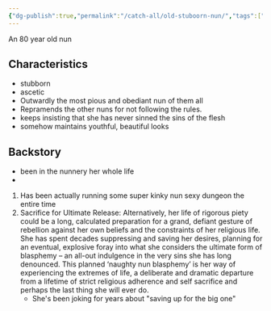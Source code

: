 ```yaml
---
{"dg-publish":true,"permalink":"/catch-all/old-stuboorn-nun/","tags":["character","story","Nunsploitation"],"updated":"2023-11-30T14:11:10.426-07:00"}
---
```


An 80 year old nun 
## Characteristics
- stubborn
- ascetic 
- Outwardly the most pious and obediant nun of them all
- Repramends the other nuns for not following the rules.  
- keeps insisting that she has never sinned the sins of the flesh
- somehow maintains youthful, beautiful looks

## Backstory
- been in the nunnery her whole life
- 
1. Has been actually running some super kinky nun sexy dungeon the entire time
2.  Sacrifice for Ultimate Release: Alternatively, her life of rigorous piety could be a long, calculated preparation for a grand, defiant gesture of rebellion against her own beliefs and the constraints of her religious life. She has spent decades suppressing and saving her desires, planning for an eventual, explosive foray into what she considers the ultimate form of blasphemy – an all-out indulgence in the very sins she has long denounced. This planned ‘naughty nun blasphemy’ is her way of experiencing the extremes of life, a deliberate and dramatic departure from a lifetime of strict religious adherence and self sacrifice and perhaps the last thing she will ever do. 
	- She's been joking for years about "saving up for the big one"